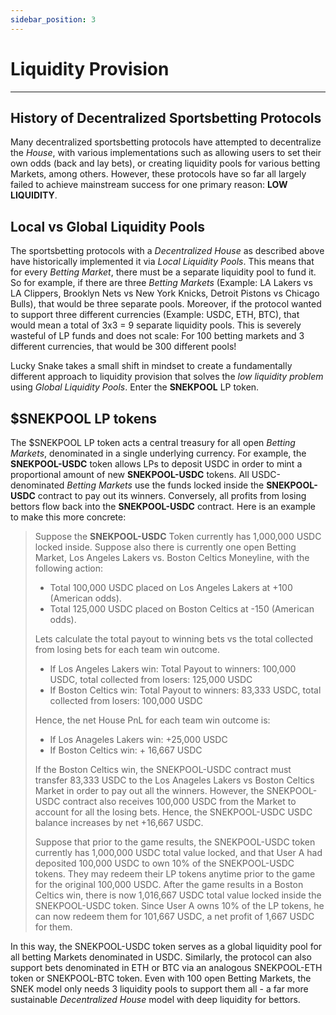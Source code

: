 ```yaml
---
sidebar_position: 3
---
```


# Liquidity Provision

---

## History of Decentralized Sportsbetting Protocols

Many decentralized sportsbetting protocols have attempted to decentralize the *House*, with various implementations such as allowing users to set their own odds (back and lay bets), or creating liquidity pools for various betting Markets, among others. However, these protocols have so far all largely failed to achieve mainstream success for one primary reason: **LOW LIQUIDITY**.

## Local vs Global Liquidity Pools

The sportsbetting protocols with a *Decentralized House* as described above have historically implemented it via *Local Liquidity Pools*. This means that for every *Betting Market*, there must be a separate liquidity pool to fund it. So for example, if there are three *Betting Markets* (Example: LA Lakers vs LA Clippers, Brooklyn Nets vs New York Knicks, Detroit Pistons vs Chicago Bulls), that would be three separate pools. Moreover, if the protocol wanted to support three different currencies (Example: USDC, ETH, BTC), that would mean a total of 3x3 = 9 separate liquidity pools. This is severely wasteful of LP funds and does not scale: For 100 betting markets and 3 different currencies, that would be 300 different pools!

Lucky Snake takes a small shift in mindset to create a fundamentally different approach to liquidity provision that solves the *low liquidity problem* using *Global Liquidity Pools*. Enter the **SNEKPOOL** LP token.

## $SNEKPOOL LP tokens

The $SNEKPOOL LP token acts a central treasury for all open *Betting Markets*, denominated in a single underlying currency. For example, the **SNEKPOOL-USDC** token allows LPs to deposit USDC in order to mint a proportional amount of new **SNEKPOOL-USDC** tokens. All USDC-denominated *Betting Markets* use the funds locked inside the **SNEKPOOL-USDC** contract to pay out its winners. Conversely, all profits from losing bettors flow back into the **SNEKPOOL-USDC** contract. Here is an example to make this more concrete:

> Suppose the **SNEKPOOL-USDC** Token currently has 1,000,000 USDC locked inside. Suppose also there is currently one open Betting Market, Los Angeles Lakers vs. Boston Celtics Moneyline, with the following action:
>
> * Total 100,000 USDC placed on Los Angeles Lakers at +100 (American odds).
> * Total 125,000 USDC placed on Boston Celtics at -150 (American odds).
>
> Lets calculate the total payout to winning bets vs the total collected from losing bets for each team win outcome.
>
> * If Los Angeles Lakers win: Total Payout to winners: 100,000 USDC, total collected from losers: 125,000 USDC
> * If Boston Celtics win: Total Payout to winners: 83,333 USDC, total collected from losers: 100,000 USDC
>
> Hence, the net House PnL for each team win outcome is:
>
> * If Los Anageles Lakers win: +25,000 USDC
> * If Boston Celtics win: + 16,667 USDC
>
> If the Boston Celtics win, the SNEKPOOL-USDC contract must transfer 83,333 USDC to the Los Anageles Lakers vs Boston Celtics Market in order to pay out all the winners. However, the SNEKPOOL-USDC contract also receives 100,000 USDC from the Market to account for all the losing bets. Hence, the SNEKPOOL-USDC USDC balance increases by net +16,667 USDC.
>
> Suppose that prior to the game results, the SNEKPOOL-USDC token currently has 1,000,000 USDC total value locked, and that User A had deposited 100,000 USDC to own 10% of the SNEKPOOL-USDC tokens. They may redeem their LP tokens anytime prior to the game for the original 100,000 USDC. After the game results in a Boston Celtics win, there is now 1,016,667 USDC total value locked inside the SNEKPOOL-USDC token. Since User A owns 10% of the LP tokens, he can now redeem them for 101,667 USDC, a net profit of 1,667 USDC for them.
 
In this way, the SNEKPOOL-USDC token serves as a global liquidity pool for all betting Markets denominated in USDC. Similarly, the protocol can also support bets denominated in ETH or BTC via an analogous SNEKPOOL-ETH token or SNEKPOOL-BTC token. Even with 100 open Betting Markets, the SNEK model only needs 3 liquidity pools to support them all - a far more sustainable *Decentralized House* model with deep liquidity for bettors.
